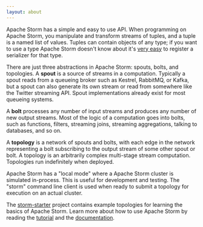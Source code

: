 ```yaml
---
layout: about
---
```


Apache Storm has a simple and easy to use API. When programming on Apache Storm, you manipulate and transform streams of tuples, and a tuple is a named list of values. Tuples can contain objects of any type; if you want to use a type Apache Storm doesn't know about it's [very easy](/releases/current/Serialization.html) to register a serializer for that type.

There are just three abstractions in Apache Storm: spouts, bolts, and topologies. A **spout** is a source of streams in a computation. Typically a spout reads from a queueing broker such as Kestrel, RabbitMQ, or Kafka, but a spout can also generate its own stream or read from somewhere like the Twitter streaming API. Spout implementations already exist for most queueing systems.

A **bolt** processes any number of input streams and produces any number of new output streams. Most of the logic of a computation goes into bolts, such as functions, filters, streaming joins, streaming aggregations, talking to databases, and so on.

A **topology** is a network of spouts and bolts, with each edge in the network representing a bolt subscribing to the output stream of some other spout or bolt. A topology is an arbitrarily complex multi-stage stream computation. Topologies run indefinitely when deployed.

Apache Storm has a "local mode" where a Apache Storm cluster is simulated in-process. This is useful for development and testing. The "storm" command line client is used when ready to submit a topology for execution on an actual cluster.

The [storm-starter](https://github.com/apache/storm/tree/master/examples/storm-starter) project contains example topologies for learning the basics of Apache Storm. Learn more about how to use Apache Storm by reading the [tutorial](/releases/current/Tutorial.html) and the [documentation](/releases/current/index.html).
